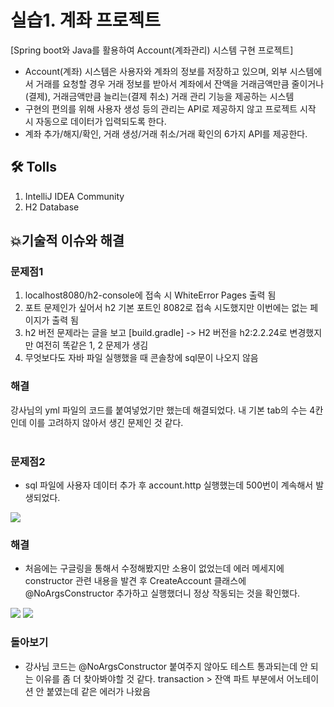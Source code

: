 # 실습1. 계좌 프로젝트
[Spring boot와 Java를 활용하여 Account(계좌관리) 시스템 구현 프로젝트]
- Account(계좌) 시스템은 사용자와 계좌의 정보를 저장하고 있으며, 외부 시스템에서 거래를 요청할 경우
  거래 정보를 받아서 계좌에서 잔액을 거래금액만큼 줄이거나(결제), 거래금액만큼 늘리는(결제 취소) 거래 관리 기능을 제공하는 시스템
- 구현의 편의를 위해 사용자 생성 등의 관리는 API로 제공하지 않고 프로젝트 시작 시 자동으로 데이터가 입력되도록 한다.
- 계좌 추가/해지/확인, 거래 생성/거래 취소/거래 확인의 6가지 API를 제공한다.


## 🛠️ Tolls
1. IntelliJ IDEA Community
2. H2 Database

## :boom:기술적 이슈와 해결
### 문제점1
1. localhost8080/h2-console에 접속 시 WhiteError Pages 출력 됨
2. 포트 문제인가 싶어서 h2 기본 포트인 8082로 접속 시도했지만 이번에는 없는 페이지가 출력 됨
3. h2 버전 문제라는 글을 보고 [build.gradle] -> H2 버전을 h2:2.2.24로 변경했지만 여전히 똑같은 1, 2 문제가 생김
4. 무엇보다도 자바 파일 실행했을 때 콘솔창에 sql문이 나오지 않음
### 해결 
강사님의 yml 파일의 코드를 붙여넣었기만 했는데 해결되었다. 내 기본 tab의 수는 4칸인데 이를 고려하지 않아서 생긴 문제인 것 같다.
<br>
<br>
### 문제점2
- sql 파일에 사용자 데이터 추가 후 account.http 실행했는데 500번이 계속해서 발생되었다.
<img src="https://github.com/user-attachments/assets/2a3b404e-c08e-43bf-a6c4-b7f6fbdbd495">

### 해결
- 처음에는 구글링을 통해서 수정해봤지만 소용이 없었는데 에러 메세지에 constructor 관련 내용을 발견 후
  CreateAccount 클래스에 @NoArgsConstructor 추가하고 실행했더니 정상 작동되는 것을 확인했다.
<img src="https://github.com/user-attachments/assets/138caad6-5a59-4a32-b761-1d3d2eb9d7bd">
<img src="https://github.com/user-attachments/assets/b8440203-7f19-40db-8c47-fead7e7ee0a2">

### 돌아보기
- 강사님 코드는 @NoArgsConstructor 붙여주지 않아도 테스트 통과되는데 안 되는 이유를 좀 더 찾아봐야할 것 같다.
  transaction > 잔액 파트 부분에서 어노테이션 안 붙였는데 같은 에러가 나왔음

